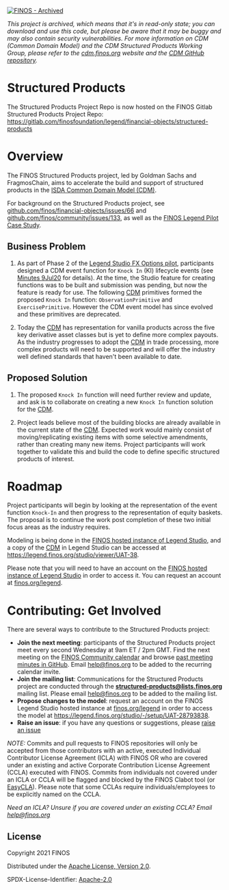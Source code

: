 [![FINOS - Archived](https://cdn.jsdelivr.net/gh/finos/contrib-toolbox@master/images/badge-archived.svg)](https://community.finos.org/docs/governance/Software-Projects/stages/archived)

_This project is archived, which means that it's in read-only state; you can download and use this code, but please be aware that it may be buggy and may also contain security vulnerabilities. For more information on CDM (Common Domain Model) and the CDM Structured Products Working Group, please refer to the [cdm.finos.org](https://cdm.finos.org) website and the [CDM GitHub repository](https://github.com/finos/common-domain-model)._

# Structured Products

The Structured Products Project Repo is now hosted on the FINOS Gitlab Structured Products Project Repo: https://gitlab.com/finosfoundation/legend/financial-objects/structured-products


# Overview
The FINOS Structured Products project, led by Goldman Sachs and FragmosChain, aims to accelerate the build and support of structured products in the [ISDA Common Domain Model (CDM)](https://www.isda.org/2019/10/14/isda-common-domain-model/).

For background on the Structured Products project, see [github.com/finos/financial-objects/issues/66](https://github.com/finos/financial-objects/issues/66) and [github.com/finos/community/issues/133](https://github.com/finos/community/issues/133), as well as the [FINOS Legend Pilot Case Study](https://www.finos.org/hubfs/FINOS/assets/FINOS%20Legend%20Case%20Study%202021.pdf). 

## Business Problem

1. As part of Phase 2 of the [Legend Studio FX Options pilot](https://www.finos.org/hubfs/FINOS/assets/FINOS%20Legend%20Case%20Study%202021.pdf), participants designed a CDM event function for `Knock In` (KI) lifecycle events (see [Minutes 9Jul20](https://github.com/finos/legend/issues/179) for details). At the time, the Studio feature for creating functions was to be built and submission was pending, but now the feature is ready for use. The following [CDM](https://www.isda.org/2019/10/14/isda-common-domain-model/) primitives formed the proposed `Knock In` function: `ObservationPrimitive` and `ExercisePrimitive`. However the CDM event model has since evolved and these primitives are deprecated.
 
2. Today the [CDM](https://www.isda.org/2019/10/14/isda-common-domain-model/) has representation for vanilla products across the five key derivative asset classes but is yet to define more complex payouts. As the industry progresses to adopt the [CDM](https://www.isda.org/2019/10/14/isda-common-domain-model/) in trade processing, more complex products will need to be supported and will offer the industry well defined standards that haven't been available to date.

## Proposed Solution

1. The proposed `Knock In` function will need further review and update, and ask is to collaborate on creating a new `Knock In` function solution for the [CDM](https://www.isda.org/2019/10/14/isda-common-domain-model/).

2. Project leads believe most of the building blocks are already available in the current state of the [CDM](https://www.isda.org/2019/10/14/isda-common-domain-model/). Expected work would mainly consist of moving/replicating existing items with some selective amendments, rather than creating many new items. Project participants will work together to validate this and build the code to define specific structured products of interest.

# Roadmap

Project participants will begin by looking at the representation of the event function `Knock-In` and then progress to the representation of equity baskets. The proposal is to continue the work post completion of these two initial focus areas as the industry requires.

Modeling is being done in the [FINOS hosted instance of Legend Studio](https://legend.finos.org/studio), and a copy of the [CDM](https://www.isda.org/2019/10/14/isda-common-domain-model/) in Legend Studio can be accessed at https://legend.finos.org/studio/viewer/UAT-38. 

Please note that you will need to have an account on the [FINOS hosted instance of Legend Studio](https://legend.finos.org/studio) in order to access it. You can request an account at [finos.org/legend](finos.org/legend).

# Contributing: Get Involved
There are several ways to contribute to the Structured Products project:

* **Join the next meeting**: participants of the Structured Products project meet every second Wednesday at 9am ET / 2pm GMT. Find the next meeting on the [FINOS Community calendar](https://calendar.google.com/calendar/u/0/embed?src=finos.org_fac8mo1rfc6ehscg0d80fi8jig@group.calendar.google.com&ctz=America/New_York) and browse [past meeting minutes in GitHub](https://github.com/finos/structured-products/issues). Email [help@finos.org](mailto:help@finos.org) to be added to the recurring calendar invite.
* **Join the mailing list**: Communications for the Structured Products project are conducted through the **structured-products@lists.finos.org** mailing list. Please email [help@finos.org](mailto:help@finos.org) to be added to the mailing list.
* **Propose changes to the model**: request an account on the FINOS Legend Studio hosted instance at [finos.org/legend](https://www.finos.org/legend) in order to access the model at https://legend.finos.org/studio/-/setup/UAT-28793838. 
* **Raise an issue**: if you have any questions or suggestions, please [raise an issue](https://github.com/finos/structured-products/issues)

_NOTE:_ Commits and pull requests to FINOS repositories will only be accepted from those contributors with an active, executed Individual Contributor License Agreement (ICLA) with FINOS OR who are covered under an existing and active Corporate Contribution License Agreement (CCLA) executed with FINOS. Commits from individuals not covered under an ICLA or CCLA will be flagged and blocked by the FINOS Clabot tool (or [EasyCLA](https://github.com/finos/community/blob/master/governance/Software-Projects/EasyCLA.md)). Please note that some CCLAs require individuals/employees to be explicitly named on the CCLA.

*Need an ICLA? Unsure if you are covered under an existing CCLA? Email [help@finos.org](mailto:help@finos.org)*

## License

Copyright 2021 FINOS

Distributed under the [Apache License, Version 2.0](http://www.apache.org/licenses/LICENSE-2.0).

SPDX-License-Identifier: [Apache-2.0](https://spdx.org/licenses/Apache-2.0)
